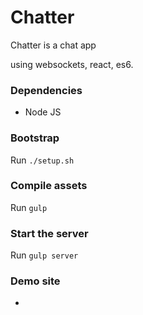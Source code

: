 # Chatter

Chatter is a chat app 

using websockets, react, es6.

### Dependencies

* Node JS

### Bootstrap

Run `./setup.sh`

### Compile assets

Run `gulp`

### Start the server

Run `gulp server`

### Demo site

*